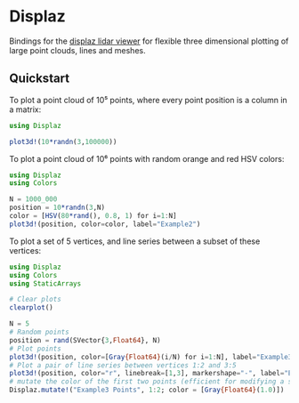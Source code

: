 # Displaz

Bindings for the [displaz lidar viewer](https://github.com/c42f/displaz) for
flexible three dimensional plotting of large point clouds, lines and meshes.

## Quickstart

To plot a point cloud of 10⁵ points, where every point position is a column in a
matrix:

```julia
using Displaz

plot3d!(10*randn(3,100000))
```


To plot a point cloud of 10⁶ points with random orange and red HSV colors:

```julia
using Displaz
using Colors

N = 1000_000
position = 10*randn(3,N)
color = [HSV(80*rand(), 0.8, 1) for i=1:N]
plot3d!(position, color=color, label="Example2")
```


To plot a set of 5 vertices, and line series between a subset of these vertices:

```julia
using Displaz
using Colors
using StaticArrays

# Clear plots
clearplot()

N = 5
# Random points
position = rand(SVector{3,Float64}, N)
# Plot points
plot3d!(position, color=[Gray{Float64}(i/N) for i=1:N], label="Example3 Points")
# Plot a pair of line series between vertices 1:2 and 3:5
plot3d!(position, color="r", linebreak=[1,3], markershape="-", label="Example3 Lines")
# mutate the color of the first two points (efficient for modifying a subset of points)
Displaz.mutate!("Example3 Points", 1:2; color = [Gray{Float64}(1.0)])
```
